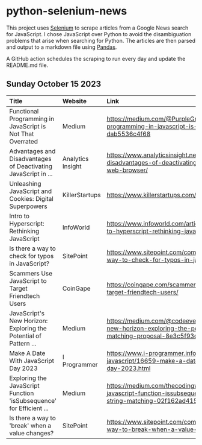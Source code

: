 # python-selenium-news

This project uses [Selenium](https://www.seleniumhq.org/) to scrape articles from a Google News search for JavaScript.
I chose JavaScript over Python to avoid the disambiguation problems that arise when searching for Python.
The articles are then parsed and output to a markdown file using [Pandas](https://pandas.pydata.org/).

A GitHub action schedules the scraping to run every day and update the README.md file.

## Sunday October 15 2023


| Title                                                               | Website           | Link                                                                                                                         |
|:--------------------------------------------------------------------|:------------------|:-----------------------------------------------------------------------------------------------------------------------------|
| Functional Programming in JavaScript is Not That Overrated          | Medium            | https://medium.com/@PurpleGreenLemon/functional-programming-in-javascript-is-not-that-overrated-dab5536c4f68                 |
| Advantages and Disadvantages of Deactivating JavaScript in ...      | Analytics Insight | https://www.analyticsinsight.net/advantages-and-disadvantages-of-deactivating-javascript-in-your-web-browser/                |
| Unleashing JavaScript and Cookies: Digital Superpowers              | KillerStartups    | https://www.killerstartups.com/?p=401483                                                                                     |
| Intro to Hyperscript: Rethinking JavaScript                         | InfoWorld         | https://www.infoworld.com/article/3708109/intro-to-hyperscript-rethinking-javascript.html                                    |
| Is there a way to check for typos in JavaScript?                    | SitePoint         | https://www.sitepoint.com/community/t/is-there-a-way-to-check-for-typos-in-javascript/428971                                 |
| Scammers Use JavaScript to Target Friendtech Users                  | CoinGape          | https://coingape.com/scammers-use-javascript-to-target-friendtech-users/                                                     |
| JavaScript's New Horizon: Exploring the Potential of Pattern ...    | Medium            | https://medium.com/@codeeverywhere/javascripts-new-horizon-exploring-the-potential-of-pattern-matching-proposal-8e3c5f93cb37 |
| Make A Date With JavaScript Day 2023                                | I Programmer      | https://www.i-programmer.info/news/167-javascript/16659-make-a-date-with-javascript-day-2023.html                            |
| Exploring the JavaScript Function 'isSubsequence' for Efficient ... | Medium            | https://medium.com/thecodingway/exploring-the-javascript-function-issubsequence-for-efficient-string-matching-02f162ad415b   |
| Is there a way to 'break' when a value changes?                     | SitePoint         | https://www.sitepoint.com/community/t/is-there-a-way-to-break-when-a-value-changes/428992                                    |